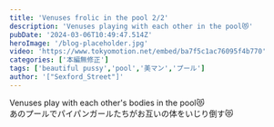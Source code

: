 ```yaml
---
title: 'Venuses frolic in the pool 2/2'
description: 'Venuses playing with each other in the pool😻'
pubDate: '2024-03-06T10:49:47.514Z'
heroImage: '/blog-placeholder.jpg'
video: 'https://www.tokyomotion.net/embed/ba7f5c1ac76095f4b770'
categories: ['本編無修正']
tags: ['beautiful pussy','pool','美マン','プール']
author: '["Sexford_Street"]'
---
```


Venuses play with each other's bodies in the pool😻<br>
あのプールでパイパンガールたちがお互いの体をいじり倒す😻<br>
